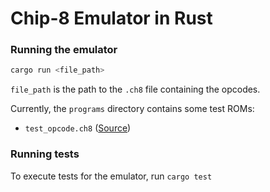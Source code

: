 # Chip-8 Emulator in Rust

### Running the emulator
```bash
cargo run <file_path>
```

`file_path` is the path to the `.ch8` file containing the opcodes.

Currently, the `programs` directory contains some test ROMs:
- `test_opcode.ch8` ([Source](https://github.com/corax89/chip8-test-rom))

### Running tests
To execute tests for the emulator, run `cargo test`

